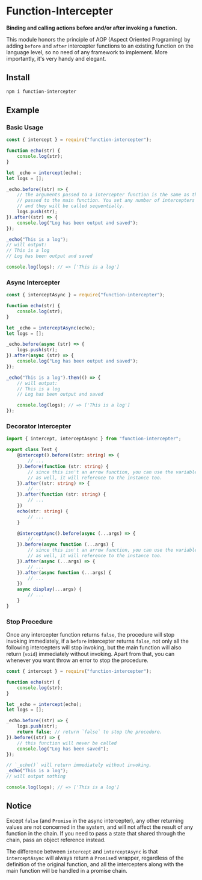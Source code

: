 # Function-Intercepter

**Binding and calling actions before and/or after invoking a function.**

This module honors the principle of AOP (Aspect Oriented Programing) by adding 
`before` and `after` intercepter functions to an existing function on the 
language level, so no need of any framework to implement. More importantly, it's 
very handy and elegant.

## Install

```sh
npm i function-intercepter
```

## Example

### Basic Usage

```javascript
const { intercept } = require("function-intercepter");

function echo(str) {
    console.log(str);
}

let _echo = intercept(echo);
let logs = [];

_echo.before((str) => {
    // the arguments passed to a intercepter function is the same as the ones 
    // passed to the main function. You set any number of intercepters you want,
    // and they will be called sequentially.
    logs.push(str);
}).after((str) => {
    console.log("Log has been output and saved");
});

_echo("This is a log");
// will output:
// This is a log
// Log has been output and saved

console.log(logs); // => ['This is a log']
```

### Async Intercepter

```javascript
const { interceptAsync } = require("function-intercepter");

function echo(str) {
    console.log(str);
}

let _echo = interceptAsync(echo);
let logs = [];

_echo.before(async (str) => {
    logs.push(str);
}).after(async (str) => {
    console.log("Log has been output and saved");
});

_echo("This is a log").then(() => {
    // will output:
    // This is a log
    // Log has been output and saved

    console.log(logs); // => ['This is a log']
});
```

### Decorator Intercepter

```typescript
import { intercept, interceptAsync } from "function-intercepter";

export class Test {
    @intercept().before((str: string) => {
        // ...
    }).before(function (str: string) {
        // since this isn't an arrow function, you can use the variable `this` 
        // as well, it will reference to the instance too.
    }).after((str: string) => {
        // ...
    }).after(function (str: string) {
        // ...
    })
    echo(str: string) {
        // ...
    }

    @interceptAync().before(async (...args) => {
        // ...
    }).before(async function (...args) {
        // since this isn't an arrow function, you can use the variable `this` 
        // as well, it will reference to the instance too.
    }).after(async (...args) => {
        // ...
    }).after(async function (...args) {
        // ...
    })
    async display(...args) {
        // ...
    }
}
```

### Stop Procedure

Once any intercepter function returns `false`, the procedure will stop invoking 
immediately, if a `before` intercepter returns `false`, not only all the 
following intercepters will stop invoking, but the main function will also 
return (`void`) immediately without invoking. Apart from that, you can whenever 
you want throw an error to stop the procedure.

```javascript
const { intercept } = require("function-intercepter");

function echo(str) {
    console.log(str);
}

let _echo = intercept(echo);
let logs = [];

_echo.before((str) => {
    logs.push(str);
    return false; // return `false` to stop the procedure.
}).before((str) => {
    // this function will never be called
    console.log("Log has been saved");
});

// `_echo()` will return immediately without invoking.
_echo("This is a log");
// will output nothing

console.log(logs); // => ['This is a log']
```

## Notice

Except `false` (and `Promise` in the async intercepter), any other returning 
values are not concerned in the system, and will not affect the result of any 
function in the chain. If you need to pass a state that shared through the 
chain, pass an object reference instead.

The difference between `intercept` and `interceptAsync` is that `interceptAsync`
will always return a `Promise`d wrapper, regardless of the definition of the 
original function, and all the intercepters along with the main function will be
handled in a promise chain.